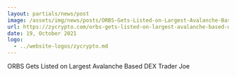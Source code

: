 ```yaml
---
layout: partials/news/post
image: /assets/img/news/posts/ORBS-Gets-Listed-on-Largest-Avalanche-Based-DEX-Trader-Joe.jpeg
url: https://zycrypto.com/orbs-gets-listed-on-largest-avalanche-based-dex-trader-joe/
date: 19, October 2021
logo: 
  - ../website-logos/zycrypto.md
---
```


ORBS Gets Listed on Largest Avalanche Based DEX Trader Joe